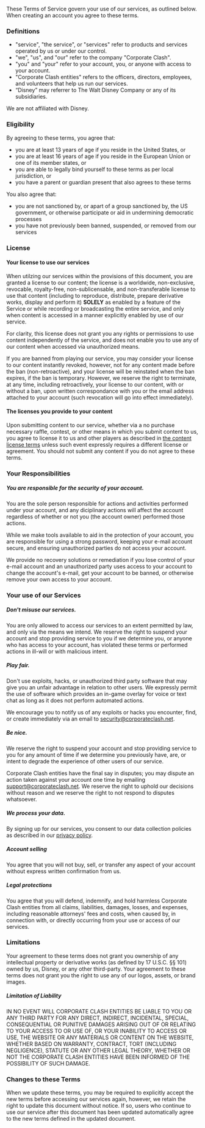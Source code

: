 These Terms of Service govern your use of our services, as outlined below. When creating an account you agree to these terms.

### Definitions

* "service", "the service", or "services" refer to products and services operated by us or under our control.
* "we", "us", and "our" refer to the company "Corporate Clash".
* "you" and "your" refer to your account, you, or anyone with access to your account. 
* "Corporate Clash entities" refers to the officers, directors, employees, and volunteers that help us run our services.
* “Disney” may referrer to The Walt Disney Company or any of its subsidiaries. 

We are not affiliated with Disney.

### Eligibility

By agreeing to these terms, you agree that:

* you are at least 13 years of age if you reside in the United States, or
* you are at least 16 years of age if you reside in the European Union or one of its member states, or
* you are able to legally bind yourself to these terms as per local jurisdiction, or 
* you have a parent or guardian present that also agrees to these terms

You also agree that: 

* you are not sanctioned by, or apart of a group sanctioned by, the US government, or otherwise participate or aid in undermining democratic processes
* you have not previously been banned, suspended, or removed from our services

### License

#### Your license to use our services

When utilzing our services within the provisions of this document, you are granted a license to our content; the license is a worldwide, non-exclusive, revocable, royalty-free, non-sublicensable, and non-transferable license to use that content (including to reproduce, distribute, prepare derivative works, display and perform it) **SOLELY** as enabled by a feature of the Service or while recording or broadcasting the entire service, and only when content is accessed in a manner explicitly enabled by use of our service.

For clarity, this license does not grant you any rights or permissions to use content independently of the service, and does not enable you to use any of our content when accessed via unauthorized means.

If you are banned from playing our service, you may consider your license to our content instantly revoked, however, not for any content made before the ban (non-retroactive), and your license will be reinstated when the ban expires, if the ban is temporary. However, we reserve the right to terminate, at any time, including retroactively, your license to our content, with or without a ban, upon written correspondance with you or the email address attached to your account (such revocation will go into effect immediately). 

#### The licenses you provide to your content

Upon submitting content to our service, whether via a no purchase necessary raffle, contest, or other means in which you submit content to us, you agree to license it to us and other players as described in [the content license terms](https://github.com/CorporateClash/public/blob/master/contest_license.md#license) unless such event expressly requires a different license or agreement. You should not submit any content if you do not agree to these terms.

### Your Responsibilities

##### You are responsible for the security of your account.

You are the sole person responsible for actions and activities performed under your account, and any diciplinary actions will affect the account regardless of whether or not you (the account owner) performed those actions.

While we make tools available to aid in the protection of your account, you are responsible for using a strong password, keeping your e-mail account secure, and ensuring unauthorized parties do not access your account.

We provide no recovery solutions or remediation if you lose control of your e-mail account and an unauthorized party uses access to your account to change the account's e-mail, get your account to be banned, or otherwise remove your own access to your account.

### Your use of our Services

##### Don't misuse our services. 

You are only allowed to access our services to an extent permitted by law, and only via the means we intend. We reserve the right to suspend your account and stop providing service to you if we determine you, or anyone who has access to your account, has violated these terms or performed actions in ill-will or with malicious intent. 

##### Play fair. 

Don't use exploits, hacks, or unauthorized third party software that may give you an unfair advantage in relation to other users. We expressly permit the use of software which provides an in-game overlay for voice or text chat as long as it does not perform automated actions. 

We encourage you to notify us of any exploits or hacks you encounter, find, or create immediately via an email to security@corporateclash.net.

##### Be nice. 

We reserve the right to suspend your account and stop providing service to you for any amount of time if we determine you previously have, are, or intent to degrade the experience of other users of our service.  

Corporate Clash entities have the final say in disputes; you may dispute an action taken against your account one time by emailing support@corporateclash.net. We reserve the right to uphold our decisions without reason and we reserve the right to not respond to disputes whatsoever.

##### We process your data.

By signing up for our services, you consent to our data collection policies as described in our [privacy policy](https://corporateclash.net/help/privacy).

##### Account selling

You agree that you will not buy, sell, or transfer any aspect of your account without express written confirmation from us. 

##### Legal protections

You agree that you will defend, indemnify, and hold harmless Corporate Clash entities from all claims, liabilities, damages, losses, and expenses, including reasonable attorneys' fees and costs, when caused by, in connection with, or directly occurring from your use or access of our services.

<!--- This protects us from those maliciously exploiting our service to cause harm to other users or companies that would cause legal trouble. -->

### Limitations

Your agreement to these terms does not grant you ownership of any intellectual property or derivative works (as defined by 17 U.S.C. §§ 101) owned by us, Disney, or any other third-party. Your agreement to these terms does not grant you the right to use any of our logos, assets, or brand images.

##### Limitation of Liability

IN NO EVENT WILL CORPORATE CLASH ENTITIES BE LIABLE TO YOU OR ANY THIRD PARTY FOR ANY DIRECT, INDIRECT, INCIDENTAL, SPECIAL, CONSEQUENTIAL OR PUNITIVE DAMAGES ARISING OUT OF OR RELATING TO YOUR ACCESS TO OR USE OF, OR YOUR INABILITY TO ACCESS OR USE, THE WEBSITE OR ANY MATERIALS OR CONTENT ON THE WEBSITE, WHETHER BASED ON WARRANTY, CONTRACT, TORT (INCLUDING NEGLIGENCE), STATUTE OR ANY OTHER LEGAL THEORY, WHETHER OR NOT THE CORPORATE CLASH ENTITIES HAVE BEEN INFORMED OF THE POSSIBILITY OF SUCH DAMAGE.

### Changes to these Terms

When we update these terms, you may be required to explicitly accept the new terms before accessing our services again, however, we retain the right to update this document without notice. If so, users who continue to use our service after this document has been updated automatically agree to the new terms defined in the updated document.
